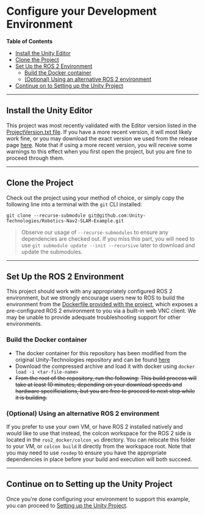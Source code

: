# Configure your Development Environment

**Table of Contents**
- [Install the Unity Editor](#install-the-unity-editor)
- [Clone the Project](#clone-the-project)
- [Set Up the ROS 2 Environment](#set-up-the-ros-2-environment)
    - [Build the Docker container](#build-the-docker-container)
    - [(Optional) Using an alternative ROS 2 environment](#optional-using-an-alternative-ros-2-environment)
- [Continue on to Setting up the Unity Project](#continue-on-to-setting-up-the-unity-project)

---  
## Install the Unity Editor  
This project was most recently validated with the Editor version listed in the [ProjectVersion.txt file](https://github.com/Unity-Technologies/Robotics-Nav2-SLAM-Example/blob/dev/Nav2SLAMExampleProject/ProjectSettings/ProjectVersion.txt#L1). If you have a more recent version, it will most likely work fine, or you may download the exact version we used from the release page [here](https://unity3d.com/unity/qa/lts-releases). Note that if using a more recent version, you will receive some warnings to this effect when you first open the project, but you are fine to proceed through them.

---

## Clone the Project
Check out the project using your method of choice, or simply copy the following line into a terminal with the `git` CLI installed:  
```
git clone --recurse-submodule git@github.com:Unity-Technologies/Robotics-Nav2-SLAM-Example.git
```  
>Observe our usage of `--recurse-submodules` to ensure any dependencies are checked out. If you miss this part, you will need to use `git submodule update --init --recursive` later to download and update the submodules.

---

## Set Up the ROS 2 Environment
This project should work with any appropriately configured ROS 2 environment, but we strongly encourage users new to ROS to build the environment from the [Dockerfile provided with the project](../ros2_docker/Dockerfile), which exposes a pre-configured ROS 2 environment to you via a built-in web VNC client. We may be unable to provide adequate troubleshooting support for other environments. 

### Build the Docker container
- The docker container for this repository has been modified from the original Unity-Technologies repository and can be found [here](https://drive.google.com/drive/folders/1ns7N_aMk3XHed-r5Tv5rSrhyeipVli7i?usp=drive_link)
- Download the compressed archive and load it with docker using `docker load -i <tar-file-name>`
- ~~From the root of the repository, run the following:~~
~~This build process will take at least 10 minutes, depending on your download speeds and hardware specificiations, but you are free to proceed to next step while it is building.~~


### (Optional) Using an alternative ROS 2 environment
If you prefer to use your own VM, or have ROS 2 installed natively and would like to use that instead, the colcon workspace for the ROS 2 side is located in the `ros2_docker/colcon_ws` directory.  You can relocate this folder to your VM, or `colcon build` it directly from the workspace root. Note that you may need to use `rosdep` to ensure you have the appropriate dependencies in place before your build and execution will both succeed.

---


## Continue on to Setting up the Unity Project
Once you're done configuring your environment to support this example, you can proceed to [Setting up the Unity Project](unity_project.md).
